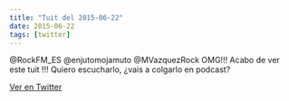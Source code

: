 ```yaml
---
title: "Tuit del 2015-06-22"
date: 2015-06-22
tags: [twitter]
---
```


@RockFM_ES @enjutomojamuto @MVazquezRock OMG!!! Acabo de ver este tuit !!! Quiero escucharlo, ¿vais a colgarlo en podcast?



[Ver en Twitter](https://twitter.com/i/web/status/613074993568722944)
